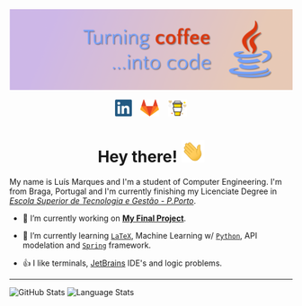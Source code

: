 <img src="https://raw.githubusercontent.com/LuisMarques99/LuisMarques99/master/assets/MyBannerLight.png"/>
<p></p>
<p align="center">
<a href="https://www.linkedin.com/in/luismarques99/"><img height="30" src="https://raw.githubusercontent.com/LuisMarques99/LuisMarques99/master/assets/linkedin-logo.png"></a>
&nbsp;&nbsp;
<a href="https://gitlab.com/LuisMarques99"><img height="30" src="https://raw.githubusercontent.com/LuisMarques99/LuisMarques99/master/assets/gitlab-logo.png"></a>
&nbsp;&nbsp;
<a href="https://www.buymeacoffee.com/LuisMarques99"><img height="30" src="https://raw.githubusercontent.com/LuisMarques99/LuisMarques99/master/assets/buymeacoffee-logo.png"></a>
</p>

<h1 align='center'>Hey there!
<img src="https://raw.githubusercontent.com/LuisMarques99/LuisMarques99/master/assets/wave.gif" height="40px"/>
</h1>

<!-- ## Hey there! <img src="assets/wave.gif" height="30px"/> -->

My name is Luís Marques and I'm a student of Computer Engineering. I'm from Braga, Portugal and I'm currently finishing my Licenciate Degree in [*Escola Superior de Tecnologia e Gestão - P.Porto*](https://www.estg.ipp.pt/).

- 🔭 I’m currently working on [**My Final Project**](https://github.com/LuisMarques99/ProjetoFinal).
<!-- -  -->
- 🌱 I’m currently learning [`LaTeX`](https://www.latex-project.org/), Machine Learning w/ [`Python`](https://www.python.org/), API modelation and [`Spring`](https://spring.io/) framework.
<!-- -  -->
- 👍 I like terminals, [JetBrains](https://www.jetbrains.com/) IDE's and logic problems.

<!-- - 👯 I’m looking to collaborate on ... -->
<!-- - 🤔 I’m looking for help with ... -->
<!-- - 💬 Ask me about ... -->
<!-- - 📫 How to reach me: ... -->
<!-- - 😄 Pronouns: ... -->
<!-- - ⚡ Fun fact: ... -->

---

<img alt="GitHub Stats" src="https://github-readme-stats.vercel.app/api?username=LuisMarques99&show_icons=true&hide_border=true&theme=buefy" />

<img alt="Language Stats" src="https://github-readme-stats.vercel.app/api/top-langs/?username=LuisMarques99&layout=compact&hide_border=true&theme=buefy" />

